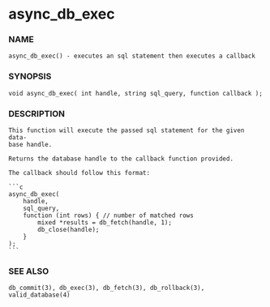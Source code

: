 # async_db_exec

### NAME

    async_db_exec() - executes an sql statement then executes a callback

### SYNOPSIS

    void async_db_exec( int handle, string sql_query, function callback );

### DESCRIPTION

    This function will execute the passed sql statement for the given data‐
    base handle.

    Returns the database handle to the callback function provided.

    The callback should follow this format:

    ```c
    async_db_exec(
        handle,
        sql_query, 
        function (int rows) { // number of matched rows
            mixed *results = db_fetch(handle, 1);
            db_close(handle);
        }
    );
    ```

### SEE ALSO

    db_commit(3), db_exec(3), db_fetch(3), db_rollback(3), valid_database(4)

